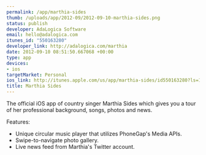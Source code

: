 ```yaml
--- 
permalink: /app/marthia-sides
thumb: /uploads/app/2012-09/2012-09-10-marthia-sides.png
status: publish
developer: AdaLogica Software
email: hello@adalogica.com
itunes_id: "550163280"
developer_link: http://adalogica.com/marthia
date: 2012-09-10 08:51:50.667068 +00:00
type: app
devices: 
- ios
targetMarket: Personal
ios_link: http://itunes.apple.com/us/app/marthia-sides/id550163280?ls=1%26mt=8
title: Marthia Sides
---
```


The official iOS app of country singer Marthia Sides which gives you a tour of her professional background, songs, photos and news.

Features:
- Unique circular music player that utilizes PhoneGap's Media APIs.
- Swipe-to-navigate photo gallery. 
- Live news feed from Marthia's Twitter account. 
